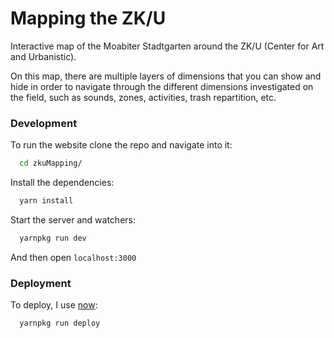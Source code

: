 # Mapping the ZK/U
Interactive map of the Moabiter Stadtgarten around the ZK/U (Center for Art and Urbanistic).

On this map, there are multiple layers of dimensions that you can show and hide in order to navigate through the different dimensions investigated on the field, such as sounds, zones, activities, trash repartition, etc.



### Development
To run the website clone the repo and navigate into it:
```bash
  cd zkuMapping/
```

Install the dependencies:
```bash
  yarn install
```

Start the server and watchers:
```bash
  yarnpkg run dev
```

And then open `localhost:3000`

### Deployment
To deploy, I use [now](https://zeit.co/now):
```bash
  yarnpkg run deploy
```
